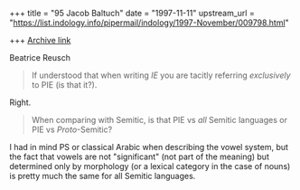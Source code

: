 +++
title = "95 Jacob Baltuch"
date = "1997-11-11"
upstream_url = "https://list.indology.info/pipermail/indology/1997-November/009798.html"

+++
[Archive link](https://list.indology.info/pipermail/indology/1997-November/009798.html)

Beatrice Reusch

>If understood that when writing _IE_  you are tacitly referring
>*exclusively* to PIE (is that it?).

Right.

>When comparing with Semitic, is that
>PIE vs *all* Semitic languages or PIE vs *Proto*-Semitic?

I had in mind PS or classical Arabic when describing the
vowel system, but the fact that vowels are not "significant"
(not part of the meaning) but determined only by morphology
(or a lexical category in the case of nouns)
is pretty much the same for all Semitic languages.



